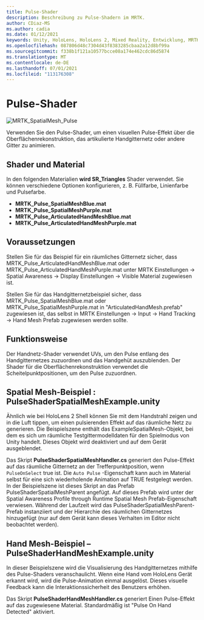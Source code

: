 ```yaml
---
title: Pulse-Shader
description: Beschreibung zu Pulse-Shadern im MRTK.
author: CDiaz-MS
ms.author: cadia
ms.date: 01/12/2021
keywords: Unity, HoloLens, HoloLens 2, Mixed Reality, Entwicklung, MRTK,
ms.openlocfilehash: 087806d48c7304d43f8383285cbaa2a12d8bf99a
ms.sourcegitcommit: f338b1f121a10577bcce08a174e462cdc86d5874
ms.translationtype: MT
ms.contentlocale: de-DE
ms.lasthandoff: 07/01/2021
ms.locfileid: "113176308"
---
```

# <a name="pulse-shader"></a>Pulse-Shader

![MRTK_SpatialMesh_Pulse](https://user-images.githubusercontent.com/13754172/68261851-3489e200-fff6-11e9-9f6c-5574a7dd8db7.gif)

Verwenden Sie den Pulse-Shader, um einen visuellen Pulse-Effekt über die Oberflächenrekonstruktion, das artikulierte Handgitternetz oder andere Gitter zu animieren.

## <a name="shader-and-material"></a>Shader und Material

In den folgenden Materialien **wird SR_Triangles** Shader verwendet. Sie können verschiedene Optionen konfigurieren, z. B. Füllfarbe, Linienfarbe und Pulsefarbe.

- **MRTK_Pulse_SpatialMeshBlue.mat** 
- **MRTK_Pulse_SpatialMeshPurple.mat** 
- **MRTK_Pulse_ArticulatedHandMeshBlue.mat** 
- **MRTK_Pulse_ArticulatedHandMeshPurple.mat** 

## <a name="prerequisites"></a>Voraussetzungen

Stellen Sie für das Beispiel für ein räumliches Gitternetz sicher, dass MRTK_Pulse_ArticulatedHandMeshBlue.mat oder MRTK_Pulse_ArticulatedHandMeshPurple.mat unter MRTK Einstellungen -> Spatial Awareness -> Display Einstellungen -> Visible Material zugewiesen ist.

Stellen Sie für das Handgitternetzbeispiel sicher, dass MRTK_Pulse_SpatialMeshBlue.mat oder MRTK_Pulse_SpatialMeshPurple.mat in "ArticulatedHandMesh.prefab" zugewiesen ist, das selbst in MRTK Einstellungen -> Input -> Hand Tracking -> Hand Mesh Prefab zugewiesen werden sollte.

## <a name="how-it-works"></a>Funktionsweise

Der Handnetz-Shader verwendet UVs, um den Pulse entlang des Handgitternetzes zuzuordnen und das Handgehüt auszublenden. Der Shader für die Oberflächenrekonstruktion verwendet die Scheitelpunktpositionen, um den Pulse zuzuordnen.

## <a name="spatial-mesh-example---pulseshaderspatialmeshexampleunity"></a>Spatial Mesh-Beispiel : PulseShaderSpatialMeshExample.unity

Ähnlich wie bei HoloLens 2 Shell können Sie mit dem Handstrahl zeigen und in die Luft tippen, um einen pulsierenden Effekt auf das räumliche Netz zu generieren. Die Beispielszene enthält das ExampleSpatialMesh-Objekt, bei dem es sich um räumliche Testgittermodelldaten für den Spielmodus von Unity handelt. Dieses Objekt wird deaktiviert und auf dem Gerät ausgeblendet.

Das Skript **PulseShaderSpatialMeshHandler.cs** generiert den Pulse-Effekt auf das räumliche Gitternetz an der Trefferpunktposition, wenn `PulseOnSelect` true ist. Die  `Auto Pulse` -Eigenschaft kann auch im Material selbst für eine sich wiederholende Animation auf TRUE festgelegt werden.  In der Beispielszene ist dieses Skript an das Prefab PulseShaderSpatialMeshParent angefügt.  Auf dieses Prefab wird unter der Spatial Awareness Profile through Runtime Spatial Mesh Prefab-Eigenschaft verwiesen. Während der Laufzeit wird das PulseShaderSpatialMeshParent-Prefab instanziiert und der Hierarchie des räumlichen Gitternetzes hinzugefügt (nur auf dem Gerät kann dieses Verhalten im Editor nicht beobachtet werden).

## <a name="hand-mesh-example---pulseshaderhandmeshexampleunity"></a>Hand Mesh-Beispiel – PulseShaderHandMeshExample.unity

In dieser Beispielszene wird die Visualisierung des Handgitternetzes mithilfe des Pulse-Shaders veranschaulicht. Wenn eine Hand vom HoloLens Gerät erkannt wird, wird die Pulse-Animation einmal ausgelöst. Dieses visuelle Feedback kann die Interaktionssicherheit des Benutzers erhöhen. 

Das Skript **PulseShaderHandMeshHandler.cs** generiert Einen Pulse-Effekt auf das zugewiesene Material. Standardmäßig ist "Pulse On Hand Detected" aktiviert.
